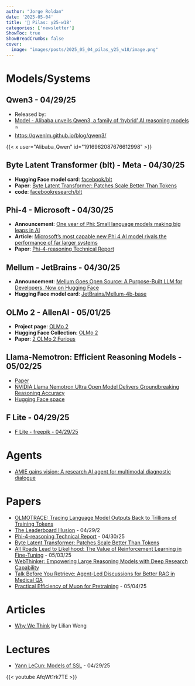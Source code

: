 ```yaml
---
author: "Jorge Roldan"
date: '2025-05-04'
title: '🔋 Pilas: y25-w18'
categories: ['newsletter']
ShowToc: true
ShowBreadCrumbs: false
cover:
  image: "images/posts/2025_05_04_pilas_y25_w18/image.png"
---
```


# Models/Systems
## Qwen3 - 04/29/25  
- Released by: 
- [Model - Alibaba unveils Qwen3, a family of ‘hybrid’ AI reasoning models](https://techcrunch.com/2025/04/28/alibaba-unveils-qwen-3-a-family-of-hybrid-ai-reasoning-models/)
 ⭐️
-  https://qwenlm.github.io/blog/qwen3/

{{< x user="Alibaba_Qwen" id="1916962087676612998" >}}


## Byte Latent Transformer (blt) - Meta - 04/30/25
- **Hugging Face model card**:  [facebook/blt](https://huggingface.co/facebook/blt)
- **Paper**: [Byte Latent Transformer: Patches Scale Better Than Tokens](https://dl.fbaipublicfiles.com/blt/BLT__Patches_Scale_Better_Than_Tokens.pdf)
- **code**: [facebookresearch/blt](https://github.com/facebookresearch/blt)


## Phi-4 - Microsoft - 04/30/25
- **Announcement**: [One year of Phi: Small language models making big leaps in AI](https://azure.microsoft.com/en-us/blog/one-year-of-phi-small-language-models-making-big-leaps-in-ai/)
- **Article**: [Microsoft’s most capable new Phi 4 AI model rivals the performance of far larger systems](https://techcrunch.com/2025/04/30/microsofts-most-capable-new-phi-4-ai-model-rivals-the-performance-of-far-larger-systems/)
- **Paper**: [Phi-4-reasoning Technical Report](https://arxiv.org/abs/2504.21318)

## Mellum - JetBrains - 04/30/25
- **Announcement**: [Mellum Goes Open Source: A Purpose-Built LLM for Developers, Now on Hugging Face](https://blog.jetbrains.com/ai/2025/04/mellum-goes-open-source-a-purpose-built-llm-for-developers-now-on-hugging-face/)
- **Hugging Face model card**: [JetBrains/Mellum-4b-base](https://huggingface.co/JetBrains/Mellum-4b-base)


## OLMo 2 - AllenAI - 05/01/25
- **Project page**: [OLMo 2](https://allenai.org/olmo)
- **Hugging Face Collection**: [OLMo 2](https://huggingface.co/collections/allenai/olmo-2-674117b93ab84e98afc72edc)
- **Paper**: [2 OLMo 2 Furious](https://arxiv.org/abs/2501.00656)


## Llama-Nemotron: Efficient Reasoning Models - 05/02/25
- [Paper](https://arxiv.org/abs/2505.00949)
- [NVIDIA Llama Nemotron Ultra Open Model Delivers Groundbreaking Reasoning Accuracy](https://developer.nvidia.com/blog/nvidia-llama-nemotron-ultra-open-model-delivers-groundbreaking-reasoning-accuracy/)
- [Hugging Face space](https://huggingface.co/collections/nvidia/llama-nemotron-67d92346030a2691293f200b)


## F Lite - 04/29/25
- [F Lite - freepik - 04/29/25](https://github.com/fal-ai/f-lite/blob/main/README.md)


# Agents
- [AMIE gains vision: A research AI agent for multimodal diagnostic dialogue](https://research.google/blog/amie-gains-vision-a-research-ai-agent-for-multi-modal-diagnostic-dialogue/)

# Papers
- [OLMOTRACE: Tracing Language Model Outputs Back to Trillions of Training Tokens](https://arxiv.org/pdf/2504.07096)
- [The Leaderboard Illusion](https://arxiv.org/abs/2504.20879) - 04/29/2
- [Phi-4-reasoning Technical Report](https://arxiv.org/abs/2504.21318) - 04/30/25
- [Byte Latent Transformer: Patches Scale Better Than Tokens](https://dl.fbaipublicfiles.com/blt/BLT__Patches_Scale_Better_Than_Tokens.pdf)
- [All Roads Lead to Likelihood: The Value of Reinforcement Learning in Fine-Tuning](https://arxiv.org/abs/2503.01067) - 05/03/25
- [WebThinker: Empowering Large Reasoning Models with Deep Research Capability](https://arxiv.org/abs/2504.21776)
- [Talk Before You Retrieve: Agent-Led Discussions for Better RAG in
Medical QA](https://arxiv.org/pdf/2504.21252)
- [Practical Efficiency of Muon for Pretraining](https://arxiv.org/abs/2505.02222) - 05/04/25

# Articles
- [Why We Think](https://lilianweng.github.io/posts/2025-05-01-thinking/) by Lilian Weng

# Lectures
- [Yann LeCun: Models of SSL](https://www.youtube.com/watch?v=AfqWt1rk7TE) - 04/29/25

{{< youtube AfqWt1rk7TE >}}